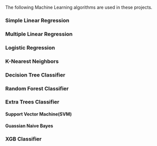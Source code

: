 The following Machine Learning algorithms are used in these projects.
### **Simple Linear Regression**
### **Multiple Linear Regression**
### **Logistic Regression**
### **K-Nearest Neighbors**
### **Decision Tree Classifier**
### **Random Forest Classifier**
### **Extra Trees Classifier**
#### **Support Vector Machine(SVM)**
#### **Guassian Naive Bayes**
### **XGB Classifier**
